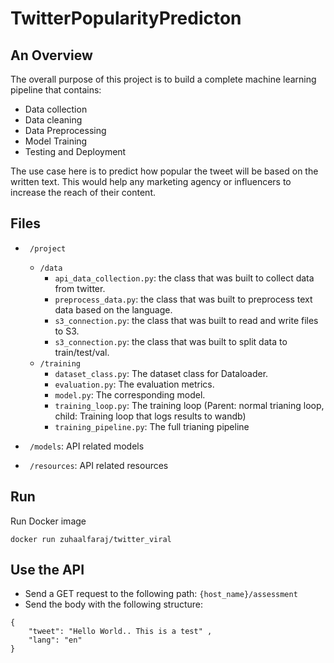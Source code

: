 # TwitterPopularityPredicton

## An Overview
The overall purpose of this project is to build a complete machine learning pipeline that contains:
- Data collection
- Data cleaning
- Data Preprocessing
- Model Training
- Testing and Deployment


The use case here is to predict how popular the tweet will be based on the written text. This would help any marketing agency or influencers to increase the reach of their content.

## Files
- ``` /project```
  - ``` /data ```
     - ``` api_data_collection.py ```: the class that was built to collect data from twitter.
     -  ``` preprocess_data.py ```: the class that was built to preprocess text data based on the language.
     -  ``` s3_connection.py ```: the class that was built to read and write files to S3.
     -  ``` s3_connection.py ```: the class that was built to split data to train/test/val.
  - ``` /training ```
    - ``` dataset_class.py ```: The dataset class for Dataloader.
    - ``` evaluation.py ```: The evaluation metrics.
    - ``` model.py ```: The corresponding model.
    - ``` training_loop.py ```: The training loop (Parent: normal trianing loop, child: Training loop that logs results to wandb)
    - ``` training_pipeline.py ```: The full trianing pipeline

- ``` /models```: API related models
- ``` /resources```: API related resources

## Run 
 Run Docker image
 
```
docker run zuhaalfaraj/twitter_viral
```

## Use the API
- Send a GET request to the following path: ```{host_name}/assessment``` 
- Send the body with the following structure:
```
{
    "tweet": "Hello World.. This is a test" ,
    "lang": "en"
}
```

